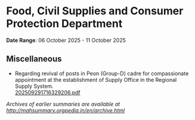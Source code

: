 # Food, Civil Supplies and Consumer Protection Department

**Date Range**: 06 October 2025 - 11 October 2025


## Miscellaneous
- Regarding revival of posts in Peon (Group-D) cadre for compassionate appointment at the establishment of Supply Office in the Regional Supply System.\
  [202509291716329206.pdf](https://gr.maharashtra.gov.in/Site/Upload/Government%20Resolutions/English/202509291716329206.pdf)


*Archives of earlier summaries are available at http://mahsummary.orgpedia.in/en/archive.html*